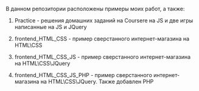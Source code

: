 В данном репозитории расположены примеры моих работ, а также:

1. Practice - решения домашних заданий на Coursere на JS и две игры написанные на JS и JQuery

2. frontend_HTML_CSS - пример сверстанного интернет-магазина на HTML\CSS

3. frontend_HTML_CSS_JS - пример сверстанного интернет-магазина на HTML\CSS\JQuery

4. frontend_HTML_CSS_JS_PHP  - пример сверстанного интернет-магазина на HTML\CSS\JQuery. Также добавлен PHP
